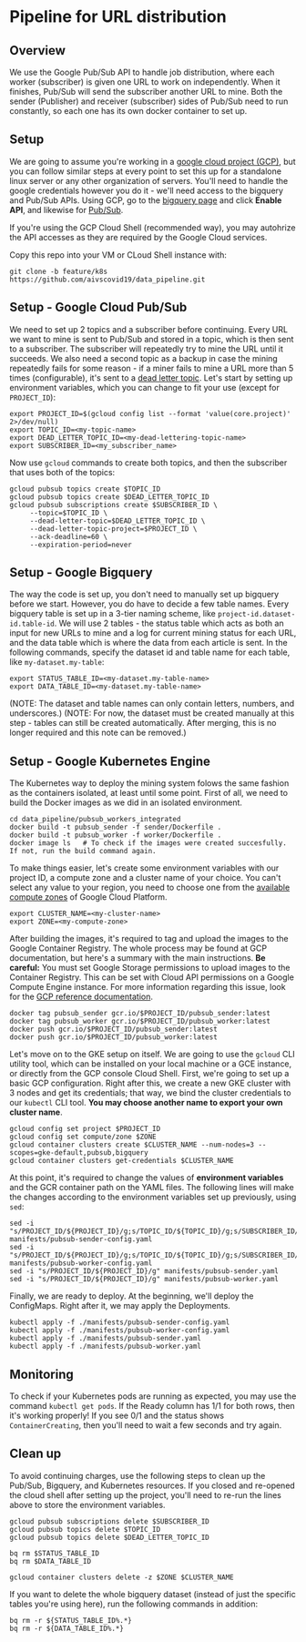 # Pipeline for URL distribution

## Overview
We use the Google Pub/Sub API to handle job distribution, where each worker (subscriber) is given one URL to work on independently. When it finishes, Pub/Sub will send the subscriber another URL to mine. Both the sender (Publisher) and receiver (subscriber) sides of Pub/Sub need to run constantly, so each one has its own docker container to set up.

## Setup

We are going to assume you're working in a [google cloud project (GCP)](https://cloud.google.com/), but you can follow similar steps at every point to set this up for a standalone linux server or any other organization of servers. You'll need to handle the google credentials however you do it - we'll need access to the bigquery and Pub/Sub APIs. Using GCP, go to the [bigquery page](https://console.cloud.google.com/bigquery) and click **Enable API**, and likewise for [Pub/Sub](https://console.cloud.google.com/cloudpubsub).

If you're using the GCP Cloud Shell (recommended way), you may autohrize the API accesses as they are required by the Google Cloud services.

Copy this repo into your VM or CLoud Shell instance with:

```shell
git clone -b feature/k8s https://github.com/aivscovid19/data_pipeline.git
```

## Setup - Google Cloud Pub/Sub

We need to set up 2 topics and a subscriber before continuing. Every URL we want to mine is sent to Pub/Sub and stored in a topic, which is then sent to a subscriber. The subscriber will repeatedly try to mine the URL until it succeeds. We also need a second topic as a backup in case the mining repeatedly fails for some reason - if a miner fails to mine a URL more than 5 times (configurable), it's sent to a [dead letter topic](https://cloud.google.com/pubsub/docs/dead-letter-topics). Let's start by setting up environment variables, which you can change to fit your use (except for `PROJECT_ID`):

```
export PROJECT_ID=$(gcloud config list --format 'value(core.project)' 2>/dev/null)
export TOPIC_ID=<my-topic-name>
export DEAD_LETTER_TOPIC_ID=<my-dead-lettering-topic-name>
export SUBSCRIBER_ID=<my_subscriber_name>
```

Now use `gcloud` commands to create both topics, and then the subscriber that uses both of the topics:

```
gcloud pubsub topics create $TOPIC_ID
gcloud pubsub topics create $DEAD_LETTER_TOPIC_ID
gcloud pubsub subscriptions create $SUBSCRIBER_ID \
     --topic=$TOPIC_ID \
     --dead-letter-topic=$DEAD_LETTER_TOPIC_ID \
     --dead-letter-topic-project=$PROJECT_ID \
     --ack-deadline=60 \
     --expiration-period=never
```

## Setup - Google Bigquery

The way the code is set up, you don't need to manually set up bigquery before we start. However, you do have to decide a few table names. Every bigquery table is set up in a 3-tier naming scheme, like `project-id.dataset-id.table-id`. We will use 2 tables - the status table which acts as both an input for new URLs to mine and a log for current mining status for each URL, and the data table which is where the data from each article is sent. In the following commands, specify the dataset id and table name for each table, like `my-dataset.my-table`:

```
export STATUS_TABLE_ID=<my-dataset.my-table-name>
export DATA_TABLE_ID=<my-dataset.my-table-name>
```
(NOTE: The dataset and table names can only contain letters, numbers, and underscores.)
(NOTE: For now, the dataset must be created manually at this step - tables can still be created automatically. After merging, this is no longer required and this note can be removed.)

## Setup - Google Kubernetes Engine

The Kubernetes way to deploy the mining system folows the same fashion as the containers isolated, at least until some point. First of all, we need to build the Docker images as we did in an isolated environment.

```
cd data_pipeline/pubsub_workers_integrated
docker build -t pubsub_sender -f sender/Dockerfile .
docker build -t pubsub_worker -f worker/Dockerfile .
docker image ls   # To check if the images were created succesfully. If not, run the build command again.
```

To make things easier, let's create some environment variables with our project ID, a compute zone and a cluster name of your choice. You can't select any value to your region, you need to choose one from the [available compute zones](https://cloud.google.com/compute/docs/regions-zones#available) of Google Cloud Platform.

```
export CLUSTER_NAME=<my-cluster-name>
export ZONE=<my-compute-zone>
```

After building the images, it's required to tag and upload the images to the Google Container Registry. The whole process may be found at GCP documentation, but here's a summary with the main instructions. **Be careful:** You must set Google Storage permissions to upload images to the Container Registry. This can be set with Cloud API permissions on a Google Compute Engine instance. For more information regarding this issue, look for the [GCP reference documentation](https://cloud.google.com/container-registry/docs/pushing-and-pulling).

```
docker tag pubsub_sender gcr.io/$PROJECT_ID/pubsub_sender:latest
docker tag pubsub_worker gcr.io/$PROJECT_ID/pubsub_worker:latest
docker push gcr.io/$PROJECT_ID/pubsub_sender:latest
docker push gcr.io/$PROJECT_ID/pubsub_worker:latest
```

Let's move on to the GKE setup on itself. We are going to use the `gcloud` CLI utility tool, which can be installed on your local machine or a GCE instance, or directly from the GCP console Cloud Shell. First, we're going to set up a basic GCP configuration. Right after this, we create a new GKE cluster with 3 nodes and get its credentials; that way, we bind the cluster credentials to our `kubectl` CLI tool. **You may choose another name to export your own cluster name**.

```
gcloud config set project $PROJECT_ID
gcloud config set compute/zone $ZONE
gcloud container clusters create $CLUSTER_NAME --num-nodes=3 --scopes=gke-default,pubsub,bigquery
gcloud container clusters get-credentials $CLUSTER_NAME
```

At this point, it's required to change the values of **environment variables** and the GCR container path on the YAML files. The following lines will make the changes according to the environment variables set up previously, using `sed`:

```
sed -i "s/PROJECT_ID/${PROJECT_ID}/g;s/TOPIC_ID/${TOPIC_ID}/g;s/SUBSCRIBER_ID/${SUBSCRIBER_ID}/g;s/STATUS_TABLE_NAME/${STATUS_TABLE_ID}/g" manifests/pubsub-sender-config.yaml
sed -i "s/PROJECT_ID/${PROJECT_ID}/g;s/TOPIC_ID/${TOPIC_ID}/g;s/SUBSCRIBER_ID/${SUBSCRIBER_ID}/g;s/STATUS_TABLE_NAME/${STATUS_TABLE_ID}/g;s/DATA_TABLE_NAME/${DATA_TABLE_ID}/g" manifests/pubsub-worker-config.yaml
sed -i "s/PROJECT_ID/${PROJECT_ID}/g" manifests/pubsub-sender.yaml
sed -i "s/PROJECT_ID/${PROJECT_ID}/g" manifests/pubsub-worker.yaml
```

Finally, we are ready to deploy. At the beginning, we'll deploy the ConfigMaps. Right after it, we may apply the Deployments.
```
kubectl apply -f ./manifests/pubsub-sender-config.yaml
kubectl apply -f ./manifests/pubsub-worker-config.yaml
kubectl apply -f ./manifests/pubsub-sender.yaml
kubectl apply -f ./manifests/pubsub-worker.yaml
```

## Monitoring

To check if your Kubernetes pods are running as expected, you may use the command `kubectl get pods`. If the Ready column has 1/1 for both rows, then it's working properly! If you see 0/1 and the status shows `ContainerCreating`, then you'll need to wait a few seconds and try again.

## Clean up

To avoid continuing charges, use the following steps to clean up the Pub/Sub, Bigquery, and Kubernetes resources. If you closed and re-opened the cloud shell after setting up the project, you'll need to re-run the lines above to store the environment variables.

```
gcloud pubsub subscriptions delete $SUBSCRIBER_ID
gcloud pubsub topics delete $TOPIC_ID
gcloud pubsub topics delete $DEAD_LETTER_TOPIC_ID

bq rm $STATUS_TABLE_ID
bq rm $DATA_TABLE_ID

gcloud container clusters delete -z $ZONE $CLUSTER_NAME
```

If you want to delete the whole bigquery dataset (instead of just the specific tables you're using here), run the following commands in addition:

```
bq rm -r ${STATUS_TABLE_ID%.*}
bq rm -r ${DATA_TABLE_ID%.*}
```
